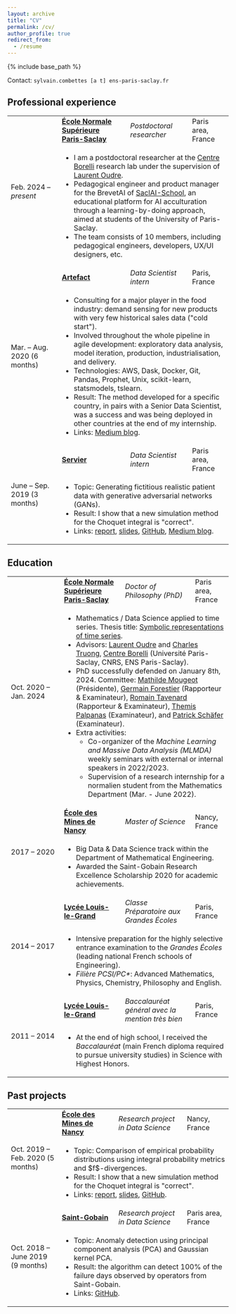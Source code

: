 ```yaml
---
layout: archive
title: "CV"
permalink: /cv/
author_profile: true
redirect_from:
  - /resume
---
```


{% include base_path %}

Contact: `sylvain.combettes [a t] ens-paris-saclay.fr`

<h2>Professional experience</h2>

<table>
  <tr>
    <td rowspan="2" style="width: 100px;">Feb. 2024 &ndash; <i>present</i></td>
    <td><a href="https://en.wikipedia.org/wiki/%C3%89cole_normale_sup%C3%A9rieure_Paris-Saclay"><b>École Normale Supérieure Paris-Saclay</b></a></td>
    <td><i>Postdoctoral researcher</i></td>
    <td>Paris area, France</td>
  </tr>
  <tr>
    <td colspan="3">
      <ul>
        <li>I am a postdoctoral researcher at the <a href="https://centreborelli.ens-paris-saclay.fr/en">Centre Borelli</a> research lab under the supervision of <a href="http://www.laurentoudre.fr/">Laurent Oudre</a>.</li>
        <li>Pedagogical engineer and product manager for the BrevetAI of <a href="https://www.dataia.eu/en/saclai-school">SaclAI-School</a>, an educational platform for AI acculturation through a learning-by-doing approach, aimed at students of the University of Paris-Saclay.</li>
        <li>The team consists of 10 members, including pedagogical engineers, developers, UX/UI designers, etc.</li>
      </ul>
    </td>
  </tr>
  <tr>
    <td rowspan="2" style="width: 100px;">Mar. &ndash; Aug. 2020 (6 months)</td>
    <td><a href="https://www.artefact.com/"><b>Artefact</b></a></td>
    <td><i>Data Scientist intern</i></td>
    <td>Paris, France</td>
  </tr>
  <tr>
    <td colspan="3">
      <ul>
        <li>Consulting for a major player in the food industry: demand sensing for new products with very few historical sales data ("cold start").</li>
        <li>Involved throughout the whole pipeline in agile development: exploratory data analysis, model iteration, production, industrialisation, and delivery.</li>
        <li>Technologies: AWS, Dask, Docker, Git, Pandas, Prophet, Unix, scikit-learn, statsmodels, tslearn.</li>
        <li>Result: The method developed for a specific country, in pairs with a Senior Data Scientist, was a success and was being deployed in other countries at the end of my internship.</li>
        <li>Links: <a href="https://medium.com/artefact-engineering-and-data-science/how-did-we-predict-sales-for-products-with-almost-no-historical-data-launches-d116e37eec44">Medium blog</a>.</li>
      </ul>
    </td>
  </tr>
  <tr>
    <td rowspan="2" style="width: 100px;">June &ndash; Sep. 2019 (3 months)</td>
    <td><a href="https://en.wikipedia.org/wiki/Laboratoires_Servier"><b>Servier</b></a></td>
    <td><i>Data Scientist intern</i></td>
    <td>Paris area, France</td>
  </tr>
  <tr>
    <td colspan="3">
      <ul>
        <li>Topic: Generating fictitious realistic patient data with generative adversarial networks (GANs).</li>
        <li>Result: I show that a new simulation method for the Choquet integral is "correct".</li>
        <li>Links: <a href="https://sylvaincom.github.io/files/medgan_report.pdf">report</a>, <a href="https://sylvaincom.github.io/files/medgan_slides.pdf">slides</a>, <a href="https://github.com/sylvaincom/comparison-distributions">GitHub</a>, <a href="https://towardsdatascience.com/a-basic-intro-to-gans-generative-adversarial-networks-c62acbcefff3">Medium blog</a>.</li>
      </ul>
    </td>
  </tr>
</table>


<h2>Education</h2>

<table>
  <tr>
    <td rowspan="2" style="width: 100px;">Oct. 2020 &ndash; Jan. 2024</td>
    <td><a href="https://en.wikipedia.org/wiki/%C3%89cole_normale_sup%C3%A9rieure_Paris-Saclay"><b>École Normale Supérieure Paris-Saclay</b></a></td>
    <td><i>Doctor of Philosophy (PhD)</i></td>
    <td>Paris area, France</td>
  </tr>
  <tr>
    <td colspan="3">
      <ul>
        <li>Mathematics / Data Science applied to time series. Thesis title: <a href="https://www.theses.fr/s257793">Symbolic representations of time series</a>.</li>
        <li>Advisors: <a href="http://www.laurentoudre.fr/">Laurent Oudre</a> and <a href="https://charles.doffy.net/">Charles Truong</a>, <a href="https://centreborelli.ens-paris-saclay.fr/en">Centre Borelli</a> (Université Paris-Saclay, CNRS, ENS Paris-Saclay).</li>
        <li>PhD successfully defended on January 8th, 2024. Committee: <a href="https://sites.google.com/site/mougeotmathilde/">Mathilde Mougeot</a> (Présidente), <a href="https://germain-forestier.info/">Germain Forestier</a> (Rapporteur & Examinateur), <a href="https://rtavenar.github.io/research/bio.html">Romain Tavenard</a> (Rapporteur & Examinateur), <a href="https://helios2.mi.parisdescartes.fr/~themisp/">Themis Palpanas</a> (Examinateur), and <a href="https://www2.informatik.hu-berlin.de/~schaefpa/">Patrick Schäfer</a> (Examinateur).</li>
        <li>Extra activities:
          <ul>
            <li>Co-organizer of the <i>Machine Learning and Massive Data Analysis (MLMDA)</i> weekly seminars with external or internal speakers in 2022/2023.</li>
            <li>Supervision of a research internship for a normalien student from the Mathematics Department (Mar. - June 2022).</li>
        </ul>
        </li>
      </ul>
    </td>
  </tr>
  <tr>
    <td rowspan="2" style="width: 105px;">2017 &ndash; 2020</td>
    <td><a href="https://en.wikipedia.org/wiki/%C3%89cole_nationale_sup%C3%A9rieure_des_mines_de_Nancy"><b>École des Mines de Nancy</b></a></td>
    <td><i>Master of Science</i></td>
    <td>Nancy, France</td>
  </tr>
  <tr>
    <td colspan="3">
      <ul>
        <li>Big Data & Data Science track within the Department of Mathematical Engineering.</li>
        <li>Awarded the Saint-Gobain Research Excellence Scholarship 2020 for academic achievements.</li>
      </ul>
    </td>
  </tr>
  <tr>
    <td rowspan="2" style="width: 100px;">2014 &ndash; 2017</td>
    <td><a href="https://en.wikipedia.org/wiki/Lyc%C3%A9e_Louis-le-Grand"><b>Lycée Louis-le-Grand</b></a></td>
    <td><i>Classe Préparatoire aux Grandes Écoles</i></td>
    <td>Paris, France</td>
  </tr>
  <tr>
    <td colspan="3">
      <ul>
        <li>Intensive preparation for the highly selective entrance examination to the <i>Grandes Écoles</i> (leading national French schools of Engineering).</li>
        <li><i>Filière PCSI/PC*</i>: Advanced Mathematics, Physics, Chemistry, Philosophy and English.</li>
      </ul>
    </td>
  </tr>
  <tr>
    <td rowspan="2" style="width: 100px;">2011 &ndash; 2014</td>
    <td><a href="https://en.wikipedia.org/wiki/Lyc%C3%A9e_Louis-le-Grand"><b>Lycée Louis-le-Grand</b></a></td>
    <td><i>Baccalauréat général avec la mention très bien</i></td>
    <td>Paris, France</td>
  </tr>
  <tr>
    <td colspan="3">
      <ul>
        <li>At the end of high school, I received the <i>Baccalauréat</i> (main French diploma required to pursue university studies) in Science with Highest Honors.</li>
      </ul>
    </td>
  </tr>
</table>

<h2>Past projects</h2>

<table>
  <tr>
    <td rowspan="2" style="width: 100px;">Oct. 2019 &ndash; Feb. 2020 (5 months)</td>
    <td><a href="https://en.wikipedia.org/wiki/%C3%89cole_nationale_sup%C3%A9rieure_des_mines_de_Nancy"><b>École des Mines de Nancy</b></a></td>
    <td><i>Research project in Data Science</i></td>
    <td>Nancy, France</td>
  </tr>
  <tr>
    <td colspan="3">
      <ul>
        <li>Topic: Comparison of empirical probability distributions using integral probability metrics and $f$-divergences.</li>
        <li>Result: I show that a new simulation method for the Choquet integral is "correct".</li>
        <li>Links: <a href="https://sylvaincom.github.io/files/comparison_distributions_report.pdf">report</a>, <a href="https://sylvaincom.github.io/files/comparison_distributions_slides.pdf">slides</a>,  <a href="https://github.com/sylvaincom/comparison-distributions">GitHub</a>.</li>
      </ul>
    </td>
  </tr>
  <tr>
    <td rowspan="2" style="width: 100px;">Oct. 2018 &ndash; June 2019 (9 months)</td>
    <td><a href="https://en.wikipedia.org/wiki/Saint-Gobain"><b>Saint-Gobain</b></a></td>
    <td><i>Research project in Data Science</i></td>
    <td>Paris area, France</td>
  </tr>
  <tr>
    <td colspan="3">
      <ul>
        <li>Topic: Anomaly detection using principal component analysis (PCA) and Gaussian kernel PCA.</li>
        <li>Result: the algorithm can detect 100% of the failure days observed by operators from Saint-Gobain.</li>
        <li>Links: <a href="https://github.com/sylvaincom/anomaly-detection-PCA">GitHub</a>.</li>
      </ul>
    </td>
  </tr>
</table>

<!-- * [École Normale Supérieure Paris-Saclay](https://en.wikipedia.org/wiki/%C3%89cole_normale_sup%C3%A9rieure_Paris-Saclay), *Doctor of Philosophy - PhD*, Paris Area, Oct. 2020 &ndash; Jan. 2024
  * Mathematics / Data Science applied to time series. Thesis title: [Symbolic representations of time series](https://www.theses.fr/s257793).
  * Advisors: [Laurent Oudre](http://www.laurentoudre.fr/) and [Charles Truong](https://charles.doffy.net/), [Centre Borelli](https://centreborelli.ens-paris-saclay.fr/en) (Université Paris-Saclay, CNRS, ENS Paris-Saclay).
  * PhD successfully defended on January 8th, 2024. Committee: [Mathilde Mougeot](https://sites.google.com/site/mougeotmathilde/) (Présidente), [Germain Forestier](https://germain-forestier.info/) (Rapporteur & Examinateur), [Romain Tavenard](https://rtavenar.github.io/research/bio.html) (Rapporteur & Examinateur), [Themis Palpanas](https://helios2.mi.parisdescartes.fr/~themisp/) (Examinateur), and [Patrick Schäfer](https://www2.informatik.hu-berlin.de/~schaefpa/) (Examinateur).
  * Extra activities:
    * Co-organizer of the _Machine Learning and Massive Data Analysis (MLMDA)_ weekly seminars with external or internal speakers in 2022/2023.
    * Supervision of a research internship for a normalien student from the Mathematics Department (Mar. - June 2022).
* [École des Mines de Nancy](https://en.wikipedia.org/wiki/%C3%89cole_nationale_sup%C3%A9rieure_des_mines_de_Nancy), *Master of Science*, Nancy, 2017 &ndash; 2020
  * Big Data & Data Science track within the Department of Mathematical Engineering.
  * Awarded the Saint-Gobain Research Excellence Scholarship 2020 for academic achievements.
* [Lycée Louis-le-Grand](https://en.wikipedia.org/wiki/Lyc%C3%A9e_Louis-le-Grand), _Classe Préparatoire aux Grandes Écoles_, Paris, 2014 &ndash; 2017
  * Intensive preparation for the highly selective entrance examination to the _Grandes Écoles_ (leading national French schools of Engineering).
  * _Filière PCSI/PC*_: Advanced Mathematics, Physics, Chemistry, Philosophy and English.
* [Lycée Louis-le-Grand](https://en.wikipedia.org/wiki/Lyc%C3%A9e_Louis-le-Grand), _Baccalauréat général avec la mention très bien_, Paris, 2011 &ndash; 2014
  * At the end of high school, I received the _Baccalauréat_ (main French diploma required to pursue university studies) in Science with Highest Honors. -->

<!-- Teaching
======
  <ul>{% for post in site.teaching reversed %}
    {% include archive-single-cv.html %}
  {% endfor %}</ul> -->

<!-- * *Data Scientist intern*, [Artefact](https://www.artefact.com), Paris, Mar. 2020 &ndash; Aug. 2020 (6 months).
  * Consulting for a major player in the food industry: demand sensing for new products with very few historical sales data (« cold start »).
  * Involved throughout the whole pipeline in agile development: exploratory data analysis, model iteration, production, industrialisation, and delivery.
  * Technologies: AWS, Dask, Docker, Git, Pandas, Prophet, Unix, scikit-learn, statsmodels, tslearn.
  * Result: The method developed for a specific country, in pairs with a Senior Data Scientist, was a success and was being deployed in other countries at the end of my internship.
  * Links: [Medium blog](https://medium.com/artefact-engineering-and-data-science/how-did-we-predict-sales-for-products-with-almost-no-historical-data-launches-d116e37eec44).
* *Research Project in Data Science*, [École des Mines de Nancy](https://en.wikipedia.org/wiki/%C3%89cole_nationale_sup%C3%A9rieure_des_mines_de_Nancy), Nancy, Oct. 2019 &ndash; Feb. 2020 (5 months).
  * Topic: Comparison of empirical probability distributions using integral probability metrics and f-divergences.
  * Result: I show that a new simulation method for the Choquet integral is "correct".
  * Links: [report](https://sylvaincom.github.io/files/comparison_distributions_report.pdf) / [slides](https://sylvaincom.github.io/files/comparison_distributions_slides.pdf) / [GitHub](https://github.com/sylvaincom/comparison-distributions).
* *Data Scientist intern*, [Servier](https://en.wikipedia.org/wiki/Laboratoires_Servier), Paris Area, June 2019 &ndash; Sep. 2019 (3 months).
  * Topic: Generating fictitious realistic patient data with generative adversarial networks (GANs).
  * Links: [report](https://sylvaincom.github.io/files/medgan_report.pdf) / [slides](https://sylvaincom.github.io/files/medgan_slides.pdf) / [GitHub](https://github.com/sylvaincom/comparison-distributions) / [Medium blog](https://towardsdatascience.com/a-basic-intro-to-gans-generative-adversarial-networks-c62acbcefff3).
* *Research Project in Data Science*, [Saint-Gobain](https://en.wikipedia.org/wiki/Saint-Gobain), Paris Area, Oct. 2018 &ndash; June 2019 (9 months).
  * Topic: Anomaly detection using principal component analysis (PCA) and Gaussian kernel PCA.
  * Result: the algorithm can detect 100% of the failure days observed by operators from Saint-Gobain.
  * Links: [GitHub](https://github.com/sylvaincom/anomaly-detection-PCA). -->

<!-- Publications
======
  <ul>{% for post in site.publications reversed %}
    {% include archive-single-cv.html %}
  {% endfor %}</ul> -->
  
<!-- Talks
======
  <ul>{% for post in site.talks reversed %}
    {% include archive-single-talk-cv.html %}
  {% endfor %}</ul> -->